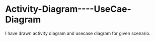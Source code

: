 # Activity-Diagram----UseCae-Diagram
 I have drawn activity diagram and usecase diagram for given scenario.
